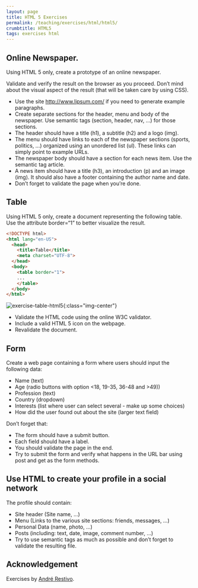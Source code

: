 ```yaml
---
layout: page
title: HTML 5 Exercises
permalink: /teaching/exercises/html/html5/
crumbtitle: HTML5
tags: exercises html
---
```


## Online Newspaper.

Using HTML 5 only, create a prototype of an online newspaper.

Validate and verify the result on the browser as you proceed. Don’t mind about the visual aspect of the result (that will be taken care by using CSS).

- Use the site http://www.lipsum.com/ if you need to generate example paragraphs.
- Create separate sections for the header, menu and body of the newspaper. Use semantic tags (section, header, nav, …) for those sections.
- The header should have a title (h1), a subtitle (h2) and a logo (img).
- The menu should have links to each of the newspaper sections (sports, politics, …) organized using an unordered list (ul). These links can simply point to example URLs.
- The newspaper body should have a section for each news item. Use the semantic tag article.
- A news item should have a title (h3), an introduction (p) and an image (img). It should also have a footer containing the author name and date.
- Don’t forget to validate the page when you’re done.

## Table

Using HTML 5 only, create a document representing the following table. Use the attribute border=“1” to better visualize the result.

```html
<!DOCTYPE html>
<html lang="en-US">
  <head>
    <title>Table</title>
    <meta charset="UTF-8">
  </head>
  <body>
    <table border="1">
    ...
    </table>
  </body>
</html>
````

![exercise-table-html5](table.png){:class="img-center"}

- Validate the HTML code using the online W3C validator.
- Include a valid HTML 5 icon on the webpage.
- Revalidate the document.

## Form

Create a web page containing a form where users should input the following data:

- Name (text)
- Age (radio buttons with option <18, 19-35, 36-48 and >49))
- Profession (text)
- Country (dropdown)
- Interests (list where user can select several - make up some choices)
- How did the user found out about the site (larger text field)

Don’t forget that:

- The form should have a submit button.
- Each field should have a label.
- You should validate the page in the end.
- Try to submit the form and verify what happens in the URL bar using post and get as the form methods.

## Use HTML to create your profile in a social network

The profile should contain:

- Site header (Site name, …)
- Menu (Links to the various site sections: friends, messages, …)
- Personal Data (name, photo, …)
- Posts (including: text, date, image, comment number, …)
- Try to use semantic tags as much as possible and don’t forget to validate the resulting file.

## Acknowledgement

Exercises by [André Restivo](https://web.fe.up.pt/~arestivo/).
